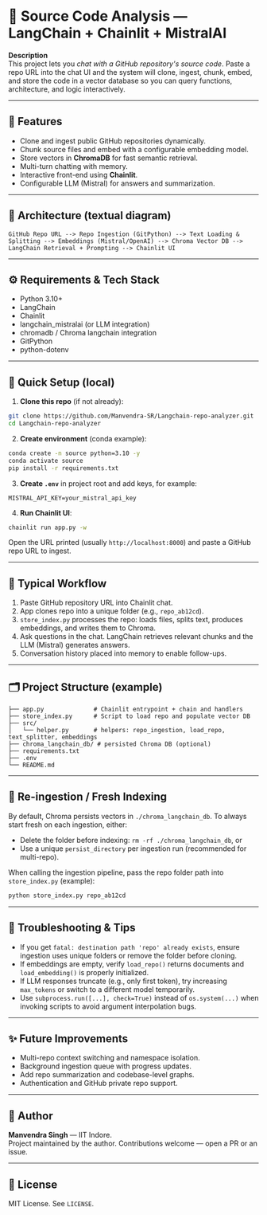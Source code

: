 # 🧠 Source Code Analysis — LangChain + Chainlit + MistralAI

**Description**  
This project lets you *chat with a GitHub repository's source code*. Paste a repo URL into the chat UI and the system will clone, ingest, chunk, embed, and store the code in a vector database so you can query functions, architecture, and logic interactively.

---

## 🚀 Features
- Clone and ingest public GitHub repositories dynamically.  
- Chunk source files and embed with a configurable embedding model.  
- Store vectors in **ChromaDB** for fast semantic retrieval.  
- Multi-turn chatting with memory.  
- Interactive front-end using **Chainlit**.  
- Configurable LLM (Mistral) for answers and summarization.

---

## 🧩 Architecture (textual diagram)
```
GitHub Repo URL --> Repo Ingestion (GitPython) --> Text Loading & Splitting --> Embeddings (Mistral/OpenAI) --> Chroma Vector DB --> LangChain Retrieval + Prompting --> Chainlit UI
```

<!-- (You can add an image `assets/architecture.png` and reference it here if you want a visual diagram.) -->

---

## ⚙️ Requirements & Tech Stack
- Python 3.10+  
- LangChain  
- Chainlit  
- langchain_mistralai (or LLM integration)  
- chromadb / Chroma langchain integration  
- GitPython  
- python-dotenv

---

## 🔧 Quick Setup (local)

1. **Clone this repo** (if not already):
```bash
git clone https://github.com/Manvendra-SR/Langchain-repo-analyzer.git
cd Langchain-repo-analyzer
```

2. **Create environment** (conda example):
```bash
conda create -n source python=3.10 -y
conda activate source
pip install -r requirements.txt
```

3. **Create `.env`** in project root and add keys, for example:
```
MISTRAL_API_KEY=your_mistral_api_key
```

4. **Run Chainlit UI**:
```bash
chainlit run app.py -w
```
Open the URL printed (usually `http://localhost:8000`) and paste a GitHub repo URL to ingest.  

---

## 🧭 Typical Workflow
1. Paste GitHub repository URL into Chainlit chat.  
2. App clones repo into a unique folder (e.g., `repo_ab12cd`).  
3. `store_index.py` processes the repo: loads files, splits text, produces embeddings, and writes them to Chroma.  
4. Ask questions in the chat. LangChain retrieves relevant chunks and the LLM (Mistral) generates answers.  
5. Conversation history placed into memory to enable follow-ups.

---

## 🗂️ Project Structure (example)
```
├── app.py              # Chainlit entrypoint + chain and handlers
├── store_index.py      # Script to load repo and populate vector DB
├── src/
│   └── helper.py       # helpers: repo_ingestion, load_repo, text_splitter, embeddings
├── chroma_langchain_db/ # persisted Chroma DB (optional)
├── requirements.txt
├── .env
└── README.md
```

---

## 🔁 Re-ingestion / Fresh Indexing
By default, Chroma persists vectors in `./chroma_langchain_db`. To always start fresh on each ingestion, either:
- Delete the folder before indexing: `rm -rf ./chroma_langchain_db`, or
- Use a unique `persist_directory` per ingestion run (recommended for multi-repo).

When calling the ingestion pipeline, pass the repo folder path into `store_index.py` (example):
```bash
python store_index.py repo_ab12cd
```

---

## 🧪 Troubleshooting & Tips
- If you get `fatal: destination path 'repo' already exists`, ensure ingestion uses unique folders or remove the folder before cloning.  
- If embeddings are empty, verify `load_repo()` returns documents and `load_embedding()` is properly initialized.  
- If LLM responses truncate (e.g., only first token), try increasing `max_tokens` or switch to a different model temporarily.  
- Use `subprocess.run([...], check=True)` instead of `os.system(...)` when invoking scripts to avoid argument interpolation bugs.

---

## ✨ Future Improvements
- Multi-repo context switching and namespace isolation.  
- Background ingestion queue with progress updates.  
- Add repo summarization and codebase-level graphs.  
- Authentication and GitHub private repo support.

---

## 👤 Author
**Manvendra Singh** — IIT Indore.  
Project maintained by the author. Contributions welcome — open a PR or an issue.

---

## 📝 License
MIT License. See `LICENSE`.

